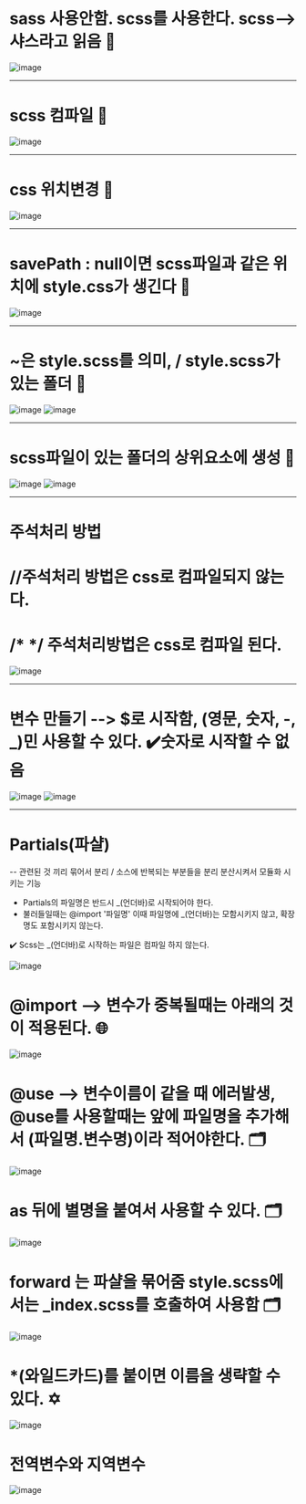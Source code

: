 # sass 사용안함. scss를 사용한다. scss-->샤스라고 읽음 🎀

![image](https://github.com/hyo0o0o/sass/assets/129016961/dcc16513-559a-49dd-b6f6-31f2771e5c28)

----------------------------------------------------------

# scss 컴파일 🎀

![image](https://github.com/hyo0o0o/sass/assets/129016961/23c40178-a6e7-4ac9-9729-09c454a5ac01)

----------------------------------------------------------

# css 위치변경 🎀

![image](https://github.com/hyo0o0o/sass/assets/129016961/601529ba-dddb-4b02-81fe-86d63e3ea693)

----------------------------------------------------------

# savePath : null이면 scss파일과 같은 위치에 style.css가 생긴다 🎀

![image](https://github.com/hyo0o0o/sass/assets/129016961/298d7aee-c0ae-4b5d-a1be-e4ddd626aece)

----------------------------------------------------------

# ~은 style.scss를  의미, / style.scss가 있는 폴더 🎀

![image](https://github.com/hyo0o0o/sass/assets/129016961/320cbda3-dbe7-42f3-8c6c-9adc733e1010)
![image](https://github.com/hyo0o0o/sass/assets/129016961/6a3de466-7437-4177-b3cc-bf24667cf0bb)

----------------------------------------------------------

# scss파일이 있는 폴더의 상위요소에 생성 🎀

![image](https://github.com/hyo0o0o/sass/assets/129016961/84fd88a6-d470-49fa-bb1e-2c9d5fca1df0)
![image](https://github.com/hyo0o0o/sass/assets/129016961/06cac85b-35c9-45a3-baef-77ddd01ae3ad)

----------------------------------------------------------

# 주석처리 방법
# //주석처리 방법은 css로 컴파일되지 않는다.
# /* */ 주석처리방법은 css로 컴파일 된다.

![image](https://github.com/hyo0o0o/sass/assets/129016961/11cac9ea-4e66-4df0-96c7-5741d6eb54ad)

----------------------------------------------------------

# 변수 만들기 --> $로 시작함, (영문, 숫자, -, _)민 사용할 수 있다. ✔️숫자로 시작할 수 없음

![image](https://github.com/hyo0o0o/sass/assets/129016961/6eb40202-ccf2-4093-ae52-a5dc4a6f2bea)
![image](https://github.com/hyo0o0o/sass/assets/129016961/df8a8d23-2c8d-41e5-83a5-c3cac5ffe041)

----------------------------------------------------------

# Partials(파샬)
  -- 관련된 것 끼리 묶어서 분리 / 소스에 반복되는 부분들을 분리 분산시켜서 모듈화 시키는 기능
  
  * Partials의 파일명은 반드시 _(언더바)로 시작되어야 한다.
  * 불러들일때는 @import '파일명' 이때 파일명에 _(언더바)는 모함시키지 않고, 확장명도 포함시키지 않는다.


  ✔️ Scss는 _(언더바)로 시작하는 파일은 컴파일 하지 않는다.
  
  ![image](https://github.com/hyo0o0o/sass/assets/129016961/a35c2698-07d7-42f9-910b-db09af45cf44)
  
  # @import --> 변수가 중복될때는 아래의 것이 적용된다. 🌐
  
  ![image](https://github.com/hyo0o0o/sass/assets/129016961/c1131f14-8250-45c6-a2bb-66f1fe98a978)

  
  # @use --> 변수이름이 같을 때 에러발생, @use를 사용할때는 앞에 파일명을 추가해서 (파일명.변수명)이라 적어야한다. 🗂️
  
  ![image](https://github.com/hyo0o0o/sass/assets/129016961/38e76a0c-3f2c-4628-a62b-203c365cc5b4)

  # as 뒤에 별명을 붙여서 사용할 수 있다. 🗂️
  
  ![image](https://github.com/hyo0o0o/sass/assets/129016961/c9d1edcc-90ed-4c95-8e10-81175b4a59a4)

  # forward 는 파샬을 묶어줌 style.scss에서는 _index.scss를 호출하여 사용함 🗂️
  
  ![image](https://github.com/hyo0o0o/sass/assets/129016961/25716980-2b1f-499d-ba63-a0b716084777)

  # *(와일드카드)를 붙이면 이름을 생략할 수 있다. ✡️
  
  ![image](https://github.com/hyo0o0o/sass/assets/129016961/87c75de4-87e3-4ca5-b6fe-efa1e741810a)
  
  
  # 전역변수와 지역변수
  
  ![image](https://github.com/hyo0o0o/sass/assets/129016961/9901d164-8a88-4412-a2f5-ae8f74d47661)



